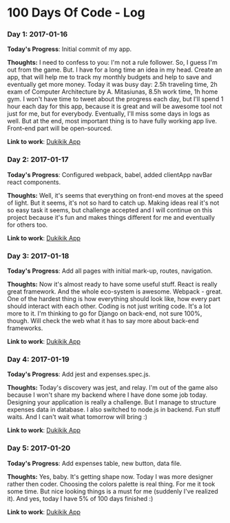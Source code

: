 # 100 Days Of Code - Log

### Day 1: 2017-01-16

**Today's Progress**: Initial commit of my app.

**Thoughts:** I need to confess to you: I'm not a rule follower. So, I guess I'm
out from the game. But. I have for a long time an idea in my head. Create an
app, that will help me to track my monthly budgets and help to save and
eventually get more money.
Today it was busy day: 2.5h traveling time, 2h exam of
Computer Architecture by A. Mitasiunas, 8.5h work time, 1h home gym. I won't have
time to tweet about the progress each day, but I'll spend 1 hour each day for
this app, because it is great and will be awesome tool not just for me, but for
everybody. Eventually, I'll miss some days in logs as well. But at the end, most
important thing is to have fully working app live.
Front-end part will be open-sourced.

**Link to work**: [Dukikik App](https://github.com/evaldasg/dukikik)

### Day 2: 2017-01-17

**Today's Progress**: Configured webpack, babel, added clientApp navBar react
components.

**Thoughts:** Well, it's seems that everything on front-end moves at the speed
of light. But it seems, it's not so hard to catch up.
Making ideas real it's not so easy task it seems, but challenge accepted and I
will continue on this project because it's fun and makes things different for me
and eventually for others too.

**Link to work**: [Dukikik App](https://github.com/evaldasg/dukikik)

### Day 3: 2017-01-18

**Today's Progress**: Add all pages with initial mark-up, routes, navigation.

**Thoughts:** Now it's almost ready to have some useful stuff. React is really
great framework. And the whole eco-system is awesome. Webpack - great. One of
the hardest thing is how everything should look like, how every part should
interact with each other. Coding is not just writing code. It's a lot more to
it. I'm thinking to go for Django on back-end, not sure 100%, though. Will check
the web what it has to say more about back-end frameworks.

**Link to work**: [Dukikik App](https://github.com/evaldasg/dukikik)

### Day 4: 2017-01-19

**Today's Progress**: Add jest and expenses.spec.js.

**Thoughts:** Today's discovery was jest, and relay.
I'm out of the game also because I won't share my backend where I have done some job
today. Designing your application is really a challenge. But I manage to
structure expenses data in database. I also switched to node.js in backend. Fun
stuff waits. And I can't wait what tomorrow will bring :)

**Link to work**: [Dukikik App](https://github.com/evaldasg/dukikik)

### Day 5: 2017-01-20

**Today's Progress**: Add expenses table, new button, data file.

**Thoughts:** Yes, baby. It's getting shape now. Today I was more designer
rather then coder. Choosing the colors palette is real thing. For me it took
some time. But nice looking things is a must for me (suddenly I've realized
it). And yes, today I have 5% of 100 days finished :)

**Link to work**: [Dukikik App](https://github.com/evaldasg/dukikik)
